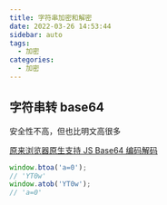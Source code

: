 ```yaml
---
title: 字符串加密和解密
date: 2022-03-26 14:53:44
sidebar: auto
tags:
  - 加密
categories:
  - 加密
---
```


## 字符串转 base64

安全性不高，但也比明文高很多

[原来浏览器原生支持 JS Base64 编码解码](https://www.zhangxinxu.com/wordpress/2018/08/js-base64-atob-btoa-encode-decode/)

```js
window.btoa('a=0');
// 'YT0w'
window.atob('YT0w');
// 'a=0'
```
